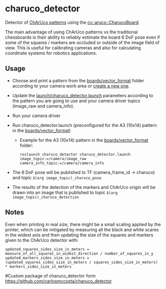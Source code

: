 # charuco_detector

Detector of [ChArUco patterns](https://docs.opencv.org/master/df/d4a/tutorial_charuco_detection.html) using the [cv::aruco::CharucoBoard](https://docs.opencv.org/master/d9/d6d/tutorial_table_of_content_aruco.html).

The main advantage of using ChArUco patterns vs the traditional chessboards is their ability to reliably estimate the board 6 DoF pose even if some of the squares / markers are occluded or outside of the image field of view. This is useful for calibrating cameras and also for calculating coordinate systems for robotics applications.


## Usage

- Choose and print a pattern from the [boards/vector_format](boards/vector_format) folder according to your camera work area or [create a new one](https://calib.io/pages/camera-calibration-pattern-generator).
- Update the [launch/charuco_detector.launch](launch/charuco_detector.launch) parameters according to the pattern you are going to use and your camera driver topics (image_raw and camera_info).
- Run your camera driver
- Run charuco_detector.launch (preconfigured for the A3 (10x14) pattern in the [boards/vector_format](boards/vector_format))
  - Example for the A3 (10x14) pattern in the [boards/vector_format](boards/vector_format) folder:
    ```
    roslaunch charuco_detector charuco_detector.launch image_topic:=/camera/image_raw camera_info_topic:=/camera/camera_info
    ```

- The 6 DoF pose will be published to TF (camera_frame_id -> charuco) and topic `$(arg image_topic)_charuco_pose`
- The results of the detection of the markers and ChArUco origin will be drawn into an image that is published to topic `$(arg image_topic)_charuco_detection`


## Notes

Even when printing in real size, there might be a small scaling applied by the printer, which can be mitigated by measuring all the black and white scares in the widest axis and then updating the size of the squares and markers given to the ChArUco detector with:
  ```
  updated_squares_sides_size_in_meters = measure_of_all_squares_in_widest_direction / number_of_squares_in_y
  updated_markers_sides_size_in_meters = (updated_squares_sides_size_in_meters / squares_sides_size_in_meters) * markers_sides_size_in_meters
  ```
#Custom package of charuco_detector form https://github.com/carlosmccosta/charuco_detector
